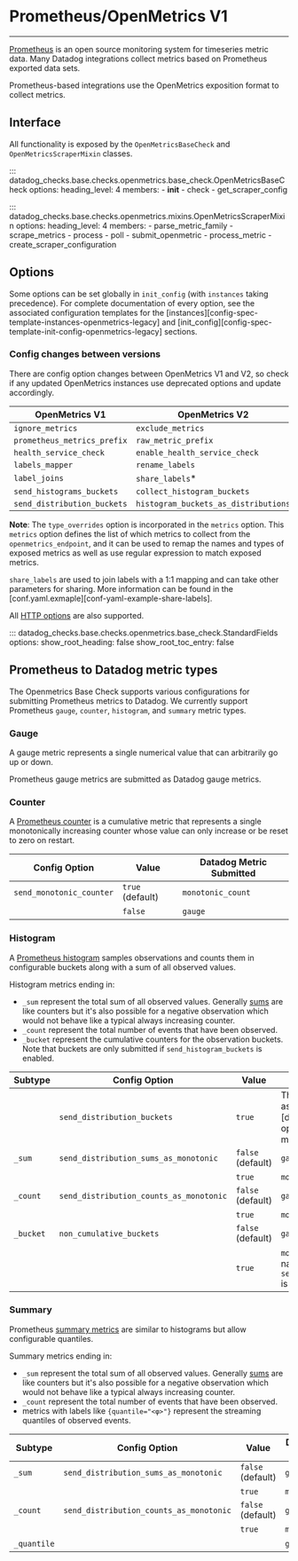 # Prometheus/OpenMetrics V1

-----

[Prometheus](https://prometheus.io) is an open source monitoring system for timeseries metric data. Many Datadog
integrations collect metrics based on Prometheus exported data sets.

Prometheus-based integrations use the OpenMetrics exposition format to collect metrics.

## Interface

All functionality is exposed by the `OpenMetricsBaseCheck` and `OpenMetricsScraperMixin` classes.

::: datadog_checks.base.checks.openmetrics.base_check.OpenMetricsBaseCheck
    options:
      heading_level: 4
      members:
        - __init__
        - check
        - get_scraper_config

::: datadog_checks.base.checks.openmetrics.mixins.OpenMetricsScraperMixin
    options:
      heading_level: 4
      members:
        - parse_metric_family
        - scrape_metrics
        - process
        - poll
        - submit_openmetric
        - process_metric
        - create_scraper_configuration

## Options

Some options can be set globally in `init_config` (with `instances` taking precedence).
For complete documentation of every option, see the associated configuration templates for the
[instances][config-spec-template-instances-openmetrics-legacy] and [init_config][config-spec-template-init-config-openmetrics-legacy] sections.

### Config changes between versions
There are config option changes between OpenMetrics V1 and V2, so check if any updated OpenMetrics instances use deprecated options and update accordingly.


| OpenMetrics V1              | OpenMetrics V2                       |
|-----------------------------|--------------------------------------|
| `ignore_metrics`            | `exclude_metrics`                    |
| `prometheus_metrics_prefix` | `raw_metric_prefix`                  |
| `health_service_check`      | `enable_health_service_check`        |
| `labels_mapper`             | `rename_labels`                      |
| `label_joins`               | `share_labels`*                      |
| `send_histograms_buckets`   | `collect_histogram_buckets`          |
| `send_distribution_buckets` | `histogram_buckets_as_distributions` |

**Note**: The `type_overrides` option is incorporated in the `metrics` option. This `metrics` option defines the list of which metrics to collect from the `openmetrics_endpoint`, and it can be used to remap the names and types of exposed metrics as well as use regular expression to match exposed metrics.

`share_labels` are used to join labels with a 1:1 mapping and can take other parameters for sharing. More information can be found in the [conf.yaml.exmaple][conf-yaml-example-share-labels].


All [HTTP options](../base/http.md#options) are also supported.


::: datadog_checks.base.checks.openmetrics.base_check.StandardFields
    options:
      show_root_heading: false
      show_root_toc_entry: false

## Prometheus to Datadog metric types

The Openmetrics Base Check supports various configurations for submitting Prometheus metrics to Datadog.
We currently support Prometheus `gauge`, `counter`, `histogram`, and `summary` metric types.

### Gauge
A gauge metric represents a single numerical value that can arbitrarily go up or down.

Prometheus gauge metrics are submitted as Datadog gauge metrics.

### Counter

A [Prometheus counter](https://prometheus.io/docs/concepts/metric_types/#counter) is a cumulative metric that represents
a single monotonically increasing counter whose value can only increase or be reset to zero on restart.

| Config Option | Value | Datadog Metric Submitted |
| ------------- | ----- | ------------------------ |
| `send_monotonic_counter` | `true` (default)| `monotonic_count` |
| &nbsp; | `false` | `gauge` |

### Histogram

A [Prometheus histogram](https://prometheus.io/docs/concepts/metric_types/#histogram) samples observations and counts
them in configurable buckets along with a sum of all observed values.

Histogram metrics ending in:

- `_sum` represent the total sum of all observed values. Generally [sums](https://prometheus.io/docs/practices/histograms/#count-and-sum-of-observations)
 are like counters but it's also possible for a negative observation which would not behave like a typical always increasing counter.
- `_count` represent the total number of events that have been observed.
- `_bucket` represent the cumulative counters for the observation buckets. Note that buckets are only submitted if `send_histogram_buckets` is enabled.


| Subtype | Config Option | Value | Datadog Metric Submitted |
| ------- | ------------- | ----- | ------------------------ |
| &nbsp; | `send_distribution_buckets` | `true` | The entire histogram can be submitted as a single [distribution metric][datadog-distribution-metrics]. If the option is enabled, none of the subtype metrics will be submitted.
| `_sum` | `send_distribution_sums_as_monotonic` | `false` (default) | `gauge` |
| &nbsp; | &nbsp; | `true` | `monotonic_count` |
| `_count` | `send_distribution_counts_as_monotonic` | `false` (default) | `gauge` |
| &nbsp; | &nbsp; | `true` | `monotonic_count` |
| `_bucket` | `non_cumulative_buckets` | `false` (default) | `gauge` |
| &nbsp; | &nbsp; | `true` | `monotonic_count` under `.count` metric name if `send_distribution_counts_as_monotonic` is enabled. Otherwise, `gauge`. |


### Summary
Prometheus [summary metrics](https://prometheus.io/docs/concepts/metric_types/#summary) are similar to histograms but allow configurable quantiles.

Summary metrics ending in:

- `_sum` represent the total sum of all observed values. Generally [sums](https://prometheus.io/docs/practices/histograms/#count-and-sum-of-observations)
 are like counters but it's also possible for a negative observation which would not behave like a typical always increasing counter.
- `_count` represent the total number of events that have been observed.
-  metrics with labels like `{quantile="<φ>"}` represent the streaming quantiles of observed events.

| Subtype | Config Option | Value | Datadog Metric Submitted |
| ------- | ------------- | ----- | ------------------------ |
| `_sum` | `send_distribution_sums_as_monotonic` | `false` (default) |`gauge` |
| &nbsp; | &nbsp; | `true` | `monotonic_count` |
| `_count` | `send_distribution_counts_as_monotonic` | `false` (default) | `gauge` |
| &nbsp; | &nbsp; | `true` | `monotonic_count` |
| `_quantile` | &nbsp; | &nbsp; | `gauge` |
